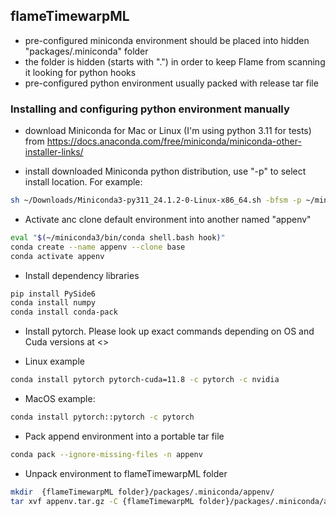 ## flameTimewarpML

* pre-configured miniconda environment should be placed into hidden "packages/.miniconda" folder
* the folder is hidden (starts with ".") in order to keep Flame from scanning it looking for python hooks
* pre-configured python environment usually packed with release tar file

### Installing and configuring python environment manually

* download Miniconda for Mac or Linux (I'm using python 3.11 for tests) from 
<https://docs.anaconda.com/free/miniconda/miniconda-other-installer-links/>

* install downloaded Miniconda python distribution, use "-p" to select install location. For example:

```bash
sh ~/Downloads/Miniconda3-py311_24.1.2-0-Linux-x86_64.sh -bfsm -p ~/miniconda3
```

* Activate anc clone default environment into another named "appenv" 

```bash
eval "$(~/miniconda3/bin/conda shell.bash hook)"
conda create --name appenv --clone base
conda activate appenv
```

* Install dependency libraries

```bash
pip install PySide6
conda install numpy
conda install conda-pack
```

* Install pytorch. Please look up exact commands depending on OS and Cuda versions at <>

* Linux example
```bash
conda install pytorch pytorch-cuda=11.8 -c pytorch -c nvidia
```

* MacOS example:

```bash
conda install pytorch::pytorch -c pytorch
```

* Pack append environment into a portable tar file

```bash
conda pack --ignore-missing-files -n appenv
```

* Unpack environment to flameTimewarpML folder

```bash
mkdir  {flameTimewarpML folder}/packages/.miniconda/appenv/
tar xvf appenv.tar.gz -C {flameTimewarpML folder}/packages/.miniconda/appenv/
```

